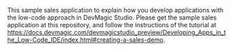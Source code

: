 This sample sales application to explain how you develop applications with the low-code approach in DevMagic Studio. Please get the sample sales application at this repository, and follow the instructions of the tutorial at https://docs.devmagic.com/devmagicstudio_preview/Developing_Apps_in_the_Low-Code_IDE/index.html#creating-a-sales-demo. 
